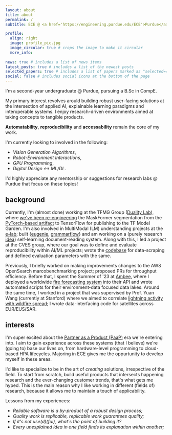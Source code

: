 ```yaml
---
layout: about
title: about
permalink: /
subtitle: ECE @ <a href='https://engineering.purdue.edu/ECE'>Purdue</a> | <a href='araviki@purdue.edu'>araviki@purdue.edu</a>

profile:
  align: right
  image: profile_pic.jpg
  image_circular: true # crops the image to make it circular
  more_info: 
  
news: true # includes a list of news items
latest_posts: true # includes a list of the newest posts
selected_papers: true # includes a list of papers marked as "selected={true}"
social: false # includes social icons at the bottom of the page
---
```


I'm a second-year undergraduate @ Purdue, pursuing a B.Sc in CompE.

My primary interest revolves arould building robust user-facing solutions at the intersection of applied AI, explainable learning paradigms and interoperable systems. I enjoy research-driven environments aimed at taking concepts to tangible products. 

<b>Automatability</b>, <b>reproducibility</b> and <b>accessability</b> remain the core of my work. 

I'm currently looking to involved in the following: 
- *Vision Generation Algorithms*, 
- *Robot-Environment Interactions*, 
- *GPU Programming*, 
- *Digital Design ↔️ ML/DL*. 

I'd highly appreciate any mentorship or suggestions for research labs @ Purdue that focus on these topics!

## background 

Currently, I'm (almost done) working at the TFMG Group ([Duality Lab](https://davisjam.github.io/)), where [we've been re-engineering](https://akshathraghav.github.io/projects/maskformer/) the MaskFormer segmentation from the [PyTorch-based artifact](https://github.com/facebookresearch/MaskFormer) to TensorFlow for publishing to the TF Model Garden. I'm also involved in MultiModal (LM) understanding projects at the [e-lab](https://e-lab.github.io/); built {[eugenie](https://akshathraghav.github.io/projects/eugenie/), [grammarflow](https://github.com/e-lab/SyntaxShaper/tree/main)} and am working on a (purely research [idea](https://drive.google.com/file/d/1x1IE_1NT-UAO7bFtoc_bPNJgqQFA1AXK/view?usp=sharing)) self-learning document-reading system. Along with this, I led a project at the CVES group, where our goal was to define and evaluate reproducibility within AI/ML projects; wrote the [codebase](https://github.com/AkshathRaghav/RAIS) for data-scraping and defined evaluation parameters with the same. 

Previously, I briefly worked on making improvements changes to the AWS OpenSearch marcobenchmarking project; proposed PRs for throughput efficiency. Before that, I spent the Summer of '23 at [Ambee](https://www.getambee.com/), where I deployed a worldwide [fire forecasting system](https://akshathraghav.github.io/projects/ambee/) into their API and wrote automated scripts for their environment-data focused data lakes. Around the same time, I worked in a project that was supervised by Prof. Yuan Wang (currently at Stanford) where we aimed to correlate [lightning activity with wildfire spread](https://akshathraghav.github.io/projects/lwl/); I wrote data-interfacing code for satellites across EUR/EUS/SAR. 

## interests

I'm super excited about the [Partner as a Product (PaaP)](https://uxdesign.cc/this-is-the-moment-to-reinvent-your-product-1ee084e38ab1) era we're entering into. I aim to gain experience across these systems (that I believe) we're (going to) base our lives on, from hardware-level programming to cloud-based HPA lifecycles. Majoring in ECE gives me the oppurtunity to develop myself in these areas. 

I'd like to specialize to be in the art of *creating* solutions, irrespective of the field. To start from scratch, build useful products that intersects happening research and the ever-changing customer trends, that's what gets me hyped. This is the main reason why I like working in different (fields of) research, because it allows me to maintain a touch of applicability. 

Lessons from my experiences: 
- *Reliable software is a by-product of a robust design process;*
- *Quality work is replicable, replicable work guarantees quality;*
- *If it's not use(d)(ful), what's the point of building it?*
- *Every unexplained idea in one field finds its explanation within another;*

